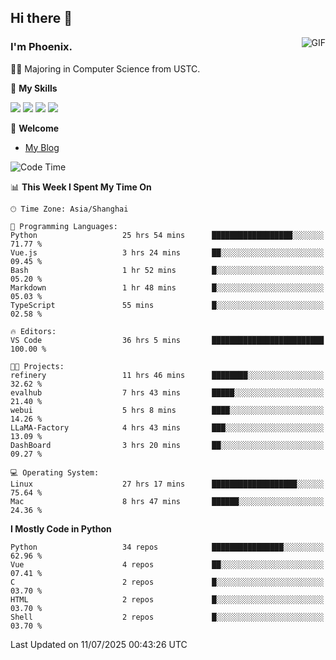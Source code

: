 ## Hi there 👋
<img align="right" alt="GIF" src="https://raw.githubusercontent.com/JoeyBling/JoeyBling/master/pic/pusheencode.gif" />

### I'm Phoenix.

👨‍🎓 Majoring in Computer Science from USTC.

🌟 **My Skills**

![](https://img.shields.io/badge/-Python-3e74a2?style=flat-square&logo=Python&logoColor=fff)
![](https://img.shields.io/badge/-C++-9f62a5?style=flat&logo=cplusplus&logoColor=white)
![](https://img.shields.io/badge/-Linux-185886?style=flat-square&logo=Linux&logoColor=fff)
![](https://img.shields.io/badge/-Rust-ff4136?style=flat-square&logo=Rust&logoColor=fff)

💬 **Welcome**

- [My Blog](https://ysy-phoenix.github.io/)

<!--START_SECTION:waka-->
![Code Time](http://img.shields.io/badge/Code%20Time-1%2C704%20hrs%2011%20mins-blue)

📊 **This Week I Spent My Time On** 

```text
🕑︎ Time Zone: Asia/Shanghai

💬 Programming Languages: 
Python                   25 hrs 54 mins      ██████████████████░░░░░░░   71.77 % 
Vue.js                   3 hrs 24 mins       ██░░░░░░░░░░░░░░░░░░░░░░░   09.45 % 
Bash                     1 hr 52 mins        █░░░░░░░░░░░░░░░░░░░░░░░░   05.20 % 
Markdown                 1 hr 48 mins        █░░░░░░░░░░░░░░░░░░░░░░░░   05.03 % 
TypeScript               55 mins             █░░░░░░░░░░░░░░░░░░░░░░░░   02.58 % 

🔥 Editors: 
VS Code                  36 hrs 5 mins       █████████████████████████   100.00 % 

🐱‍💻 Projects: 
refinery                 11 hrs 46 mins      ████████░░░░░░░░░░░░░░░░░   32.62 % 
evalhub                  7 hrs 43 mins       █████░░░░░░░░░░░░░░░░░░░░   21.40 % 
webui                    5 hrs 8 mins        ████░░░░░░░░░░░░░░░░░░░░░   14.26 % 
LLaMA-Factory            4 hrs 43 mins       ███░░░░░░░░░░░░░░░░░░░░░░   13.09 % 
DashBoard                3 hrs 20 mins       ██░░░░░░░░░░░░░░░░░░░░░░░   09.27 % 

💻 Operating System: 
Linux                    27 hrs 17 mins      ███████████████████░░░░░░   75.64 % 
Mac                      8 hrs 47 mins       ██████░░░░░░░░░░░░░░░░░░░   24.36 % 
```

**I Mostly Code in Python** 

```text
Python                   34 repos            ████████████████░░░░░░░░░   62.96 % 
Vue                      4 repos             ██░░░░░░░░░░░░░░░░░░░░░░░   07.41 % 
C                        2 repos             █░░░░░░░░░░░░░░░░░░░░░░░░   03.70 % 
HTML                     2 repos             █░░░░░░░░░░░░░░░░░░░░░░░░   03.70 % 
Shell                    2 repos             █░░░░░░░░░░░░░░░░░░░░░░░░   03.70 % 
```




 Last Updated on 11/07/2025 00:43:26 UTC
<!--END_SECTION:waka-->

<!--
**ysy-phoenix/ysy-phoenix** is a ✨ _special_ ✨ repository because its `README.md` (this file) appears on your GitHub profile.

Here are some ideas to get you started:

- 🔭 I’m currently working on ...
- 🌱 I’m currently learning ...
- 👯 I’m looking to collaborate on ...
- 🤔 I’m looking for help with ...
- 💬 Ask me about ...
- 📫 How to reach me: ...
- 😄 Pronouns: ...
- ⚡ Fun fact: ...
-->
